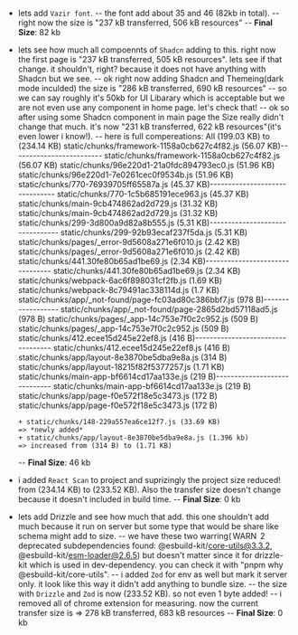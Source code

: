 
- lets add `Vazir font`.
  -- the font add about 35 and 46 (82kb in total).
  -- right now the size is "237 kB transferred, 506 kB resources"
  -- **Final Size**: 82 kb

- lets see how much all compoennts of `Shadcn` adding to this. right now the first page is "237 kB transferred, 505 kB resources". lets see if that change. it shouldn't, right? because it does not have anything with Shadcn but we see.
  -- ok right now adding Shadcn and Themeing(dark mode inculded) the size is "286 kB transferred, 690 kB resources"
  -- so we can say roughly it's 50kb for UI Libarary which is acceptable but we are not even use any component in home page. let's check that!
  -- ok so after using some Shadcn component in main page the Size really didn't change that much. it's now "231 kB transferred, 622 kB resources"(it's even lower i know!).
  -- here is full compereations:
      All (199.03 KB) to (234.14 KB)
      static/chunks/framework-1158a0cb627c4f82.js (56.07 KB)------------------------- static/chunks/framework-1158a0cb627c4f82.js (56.07 KB)
      static/chunks/96e220d1-21a0fdc894793ec0.js (51.96 KB)				                    static/chunks/96e220d1-7e0261cec0f9534b.js (51.96 KB)
      static/chunks/770-76939705ff65587a.js (45.37 KB)------------------------------- static/chunks/770-1c5b685191ece963.js (45.37 KB)
      static/chunks/main-9cb474862ad2d729.js (31.32 KB)				                        static/chunks/main-9cb474862ad2d729.js (31.32 KB)
      static/chunks/299-3d800a9d82a8b555.js (5.31 KB)-------------------------------- static/chunks/299-92b93ecaf237f5da.js (5.31 KB)
      static/chunks/pages/_error-9d5608a271e6f010.js (2.42 KB)			                  static/chunks/pages/_error-9d5608a271e6f010.js (2.42 KB)
      static/chunks/441.30fe80b65ad1be69.js (2.34 KB)-------------------------------- static/chunks/441.30fe80b65ad1be69.js (2.34 KB)
      static/chunks/webpack-6ac6f898031cf2fb.js (1.69 KB)				                      static/chunks/webpack-8c79491ac338114d.js (1.7 KB)
      static/chunks/app/_not-found/page-fc03ad80c386bbf7.js (978 B)------------------ static/chunks/app/_not-found/page-2865d2bd57118ad5.js (978 B)
      static/chunks/pages/_app-14c753e7f0c2c952.js (509 B)				                    static/chunks/pages/_app-14c753e7f0c2c952.js (509 B)
      static/chunks/412.ecee15d245e22ef8.js (416 B)---------------------------------- static/chunks/412.ecee15d245e22ef8.js (416 B)
      static/chunks/app/layout-8e3870be5dba9e8a.js (314 B)				                    static/chunks/app/layout-18215f82f5377257.js (1.71 KB)
      static/chunks/main-app-bf6614cd17aa133e.js (219 B)----------------------------- static/chunks/main-app-bf6614cd17aa133e.js (219 B)
      static/chunks/app/page-f0e572f18e5c3473.js (172 B)				                      static/chunks/app/page-f0e572f18e5c3473.js (172 B)



      + static/chunks/148-229a557ea6ce12f7.js (33.69 KB)                => *newly added*
      + static/chunks/app/layout-8e3870be5dba9e8a.js (1.396 kb)         => increased from (314 B) to (1.71 KB)
  -- **Final Size**: 46 kb

- i added `React Scan` to project and suprizingly the project size reduced! from (234.14 KB) to (233.52 KB). Also the transfer size doesn't change because it doesn't included in build time.
  -- **Final Size**: 0 kb

- lets add Drizzle and see how much that add. this one shouldn't add much because it run on server but some type that would be share like schema might add to size.
  -- we have these two warring( WARN  2 deprecated subdependencies found: @esbuild-kit/core-utils@3.3.2, @esbuild-kit/esm-loader@2.6.5) but doesn't matter since it for drizzle-kit which is used in dev-dependency. you can check it with "pnpm why @esbuild-kit/core-utils".
  -- i added `Zod` for env as well but mark it server only. it look like this way it didn't add anything to bundle size.
  -- the size with `Drizzle` and `Zod` is now (233.52 KB). so not even 1 byte added!
  -- i removed all of chrome extension for measuring. now the current transfer size is => 278 kB transferred, 683 kB resources
  -- **Final Size**: 0 kb
